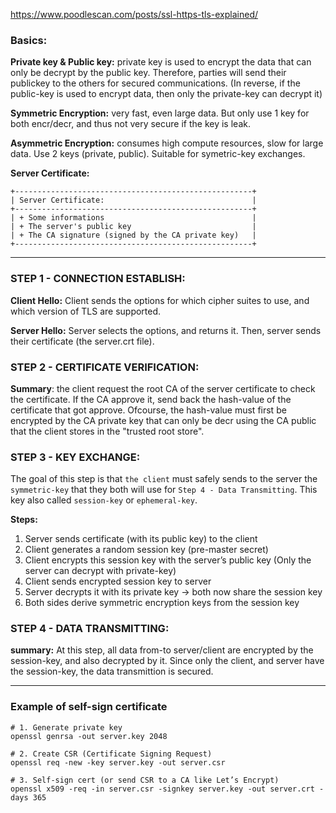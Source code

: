 https://www.poodlescan.com/posts/ssl-https-tls-explained/

### Basics:

**Private key & Public key:** private key is used to encrypt the data that can only be decrypt by the public key. Therefore, parties will send their publickey to the others for secured communications. (In reverse, if the public-key is used to encrypt data, then only the private-key can decrypt it)

**Symmetric Encryption:** very fast, even large data. But only use 1 key for both encr/decr, and thus not very secure if the key is leak.

**Asymmetric Encryption:** consumes high compute resources, slow for large data. Use 2 keys (private, public). Suitable for symetric-key exchanges.

**Server Certificate:**

  ```
  +-----------------------------------------------------+
  | Server Certificate:                                 |
  +-----------------------------------------------------+
  | + Some informations                                 |
  | + The server's public key                           |                         
  | + The CA signature (signed by the CA private key)   |
  +-----------------------------------------------------+
  ```

---

### STEP 1 - CONNECTION ESTABLISH:

**Client Hello:** Client sends the options for which cipher suites to use, and which version of TLS are supported.

**Server Hello:** Server selects the options, and returns it. Then, server sends their certificate (the server.crt file).

### STEP 2 - CERTIFICATE VERIFICATION:

**Summary**: the client request the root CA of the server certificate to check the certificate. If the CA approve it, send back the hash-value of the certificate that got approve. Ofcourse, the hash-value must first be encrypted by the CA private key that can only be decr using the CA public that the client stores in the "trusted root store". 

### STEP 3 - KEY EXCHANGE:

The goal of this step is that `the client` must safely sends to the server the `symmetric-key` that they both will use for `Step 4 - Data Transmitting`. This key also called `session-key` or `ephemeral-key`.

**Steps:**

1. Server sends certificate (with its public key) to the client
2. Client generates a random session key (pre-master secret)
3. Client encrypts this session key with the server’s public key (Only the server can decrypt with private-key)
4. Client sends encrypted session key to server
5. Server decrypts it with its private key → both now share the session key
6. Both sides derive symmetric encryption keys from the session key

### STEP 4 - DATA TRANSMITTING:

**summary:** At this step, all data from-to server/client are encrypted by the session-key, and also decrypted by it. Since only the client, and server have the session-key, the data transmittion is secured.

---

### Example of self-sign certificate

```
# 1. Generate private key
openssl genrsa -out server.key 2048

# 2. Create CSR (Certificate Signing Request)
openssl req -new -key server.key -out server.csr

# 3. Self-sign cert (or send CSR to a CA like Let’s Encrypt)
openssl x509 -req -in server.csr -signkey server.key -out server.crt -days 365
```